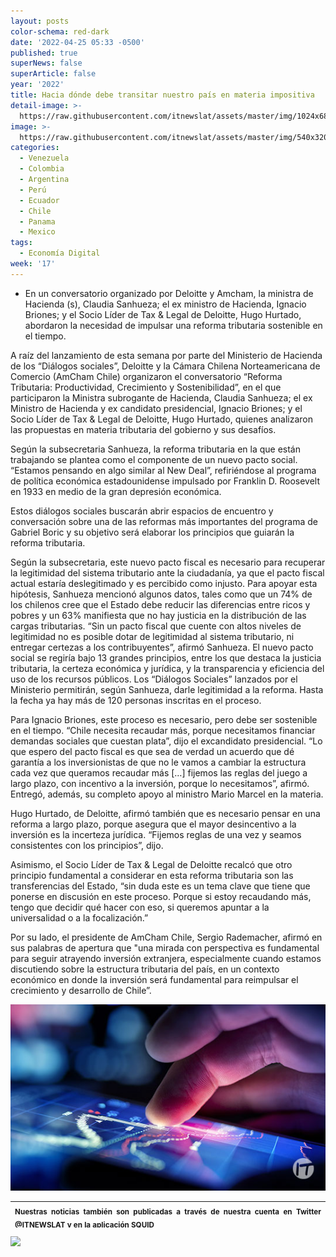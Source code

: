 ```yaml
---
layout: posts
color-schema: red-dark
date: '2022-04-25 05:33 -0500'
published: true
superNews: false
superArticle: false
year: '2022'
title: Hacia dónde debe transitar nuestro país en materia impositiva
detail-image: >-
  https://raw.githubusercontent.com/itnewslat/assets/master/img/1024x680/Inteligencia-Artificial-IA-g.jpg
image: >-
  https://raw.githubusercontent.com/itnewslat/assets/master/img/540x320/Inteligencia-Artificial-IA-p.jpg
categories:
  - Venezuela
  - Colombia
  - Argentina
  - Perú
  - Ecuador
  - Chile
  - Panama
  - Mexico
tags:
  - Economía Digital
week: '17'
---
```

- En un conversatorio organizado por Deloitte y Amcham, la ministra de Hacienda (s), Claudia Sanhueza; el ex ministro de Hacienda, Ignacio Briones; y el Socio Líder de Tax & Legal de Deloitte, Hugo Hurtado, abordaron la necesidad de impulsar una reforma tributaria sostenible en el tiempo.

A raíz del lanzamiento de esta semana por parte del Ministerio de Hacienda de los “Diálogos sociales”, Deloitte y la Cámara Chilena Norteamericana de Comercio (AmCham Chile) organizaron el conversatorio “Reforma Tributaria: Productividad, Crecimiento y Sostenibilidad”, en el que participaron la Ministra subrogante de Hacienda, Claudia Sanhueza; el ex Ministro de Hacienda y ex candidato presidencial, Ignacio Briones; y el Socio Líder de Tax & Legal de Deloitte, Hugo Hurtado, quienes analizaron las propuestas en materia tributaria del gobierno y sus desafíos. 

Según la subsecretaria Sanhueza, la reforma tributaria en la que están trabajando se plantea como el componente de un nuevo pacto social. “Estamos pensando en algo similar al New Deal”, refiriéndose al programa de política económica estadounidense impulsado por Franklin D. Roosevelt en 1933 en medio de la gran depresión económica. 

Estos diálogos sociales buscarán abrir espacios de encuentro y conversación sobre una de las reformas más importantes del programa de Gabriel Boric y su objetivo será elaborar los principios que guiarán la reforma tributaria.  

Según la subsecretaria, este nuevo pacto fiscal es necesario para recuperar la legitimidad del sistema tributario ante la ciudadanía, ya que el pacto fiscal actual estaría deslegitimado y es percibido como injusto. Para apoyar esta hipótesis, Sanhueza mencionó algunos datos, tales como que un 74% de los chilenos cree que el Estado debe reducir las diferencias entre ricos y pobres y un 63% manifiesta que no hay justicia en la distribución de las cargas tributarias. “Sin un pacto fiscal que cuente con altos niveles de legitimidad no es posible dotar de legitimidad al sistema tributario, ni entregar certezas a los contribuyentes”, afirmó Sanhueza. El nuevo pacto social se regiría bajo 13 grandes principios, entre los que destaca la justicia tributaria, la certeza económica y jurídica, y la transparencia y eficiencia del uso de los recursos públicos. Los “Diálogos Sociales” lanzados por el Ministerio permitirán, según Sanhueza, darle legitimidad a la reforma. Hasta la fecha ya hay más de 120 personas inscritas en el proceso. 

Para Ignacio Briones, este proceso es necesario, pero debe ser sostenible en el tiempo. “Chile necesita recaudar más, porque necesitamos financiar demandas sociales que cuestan plata”, dijo el excandidato presidencial. “Lo que espero del pacto fiscal es que sea de verdad un acuerdo que dé garantía a los inversionistas de que no le vamos a cambiar la estructura cada vez que queramos recaudar más […] fijemos las reglas del juego a largo plazo, con incentivo a la inversión, porque lo necesitamos”, afirmó. Entregó, además, su completo apoyo al ministro Mario Marcel en la materia.  

Hugo Hurtado, de Deloitte, afirmó también que es necesario pensar en una reforma a largo plazo, porque asegura que el mayor desincentivo a la inversión es la incerteza jurídica. “Fijemos reglas de una vez y seamos consistentes con los principios”, dijo.

Asimismo, el Socio Líder de Tax & Legal de Deloitte recalcó que otro principio fundamental a considerar en esta reforma tributaria son las transferencias del Estado, “sin duda este es un tema clave que tiene que ponerse en discusión en este proceso. Porque si estoy recaudando más, tengo que decidir qué hacer con eso, si queremos apuntar a la universalidad o a la focalización.”

Por su lado, el presidente de AmCham Chile, Sergio Rademacher, afirmó en sus palabras de apertura que "una mirada con perspectiva es fundamental para seguir atrayendo inversión extranjera, especialmente cuando estamos discutiendo sobre la estructura tributaria del país, en un contexto económico en donde la inversión será fundamental para reimpulsar el crecimiento y desarrollo de Chile”. 

![](https://raw.githubusercontent.com/itnewslat/assets/master/img/540x320/Inteligencia-Artificial-IA-p.jpg)

<table style="height: 42px;" width="569">
<tbody>
<tr>
<td style="text-align: justify;"><sub><strong>Nuestras noticias también son publicadas a través de nuestra cuenta en Twitter <a href="https://twitter.com/itnewslat?lang=es">@ITNEWSLAT</a> y en la aplicación <a href="https://squidapp.co/en/">SQUID</a></strong></sub></td>
</tr>
</tbody>
</table>

<img src="https://tracker.metricool.com/c3po.jpg?hash=56f88a41e39ab42c063cc51676587a04"/>
